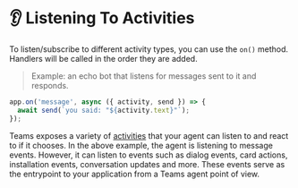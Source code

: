 # 👂 Listening To Activities

To listen/subscribe to different activity types, you can use the `on()` method.
Handlers will be called in the order they are added.

> Example: an echo bot that listens for messages sent to it and responds.

```typescript
app.on('message', async ({ activity, send }) => {
  await send(`you said: "${activity.text}"`);
});
```

Teams exposes a variety of [activities](../9.activity/) that your agent can listen to and react to if it chooses. In the above example, the agent is listening to message events. However, it can listen to events such as dialog events, card actions, installation events, conversation updates and more. These events serve as the entrypoint to your application from a Teams agent point of view.

